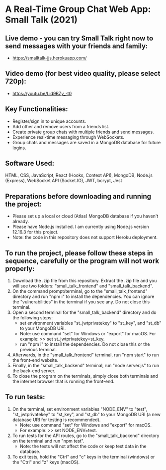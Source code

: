 # A Real-Time Group Chat Web App: Small Talk (2021)

## Live demo - you can try Small Talk right now to send messages with your friends and family:
* https://smalltalk-jjs.herokuapp.com/

## Video demo (for best video quality, please select 720p):
* https://youtu.be/Lid9BZy_-t0

## Key Functionalities:
* Register/sign in to unique accounts.
* Add other and remove users from a friends list.
* Create private group chats with multiple friends and send messages.
* Experience real-time messaging through WebSockets.
* Group chats and messages are saved in a MongoDB database for future logins.

## Software Used: 
HTML, CSS, JavaScript, React (Hooks, Context API), MongoDB, Node.js (Express), WebSocket API (Socket.IO), JWT, bcrypt, Jest

## Preparations before downloading and running the project:
* Please set up a local or cloud (Atlas) MongoDB database if you haven't already.
* Please have Node.js installed. I am currently using Node.js version 12.16.3 for this project.
* Note: the code in this repository does not support Heroku deployment.

## To run the project, please follow these steps in sequence, carefully or the program will not work properly:
1. Download the .zip file from this repository. Extract the .zip file and you will see two folders: "small_talk_frontend" and "small_talk_backend".
2. On the command prompt/terminal, go to the "small_talk_frontend" directory and run "npm i" to install the dependencies. You can ignore the "vulnerabilities" in the terminal if you see any. Do not close this terminal.
3. Open a second terminal for the "small_talk_backend" directory and do the following steps:
   * set environment variables  "st_jwtprivatekey" to "st_key", and "st_db" to your MongoDB URI.
   * Note: use command "set" for Windows or "export" for macOS. For example: >> set st_jwtprivatekey=st_key.
   * run "npm i" to install the dependencies. Do not close this or the previous terminal.
4. Afterwards, in the "small_talk_frontend" terminal, run "npm start" to run the front-end website.
5. Finally, in the "small_talk_backend" terminal, run "node server.js" to run the back-end server.
6. To close the program on the terminals, simply close both terminals and the internet browser that is running the front-end.

## To run tests:
1. On the terminal, set environment variables "NODE_ENV" to "test", "st_jwtprivatekey" to "st_key", and "st_db" to your MongoDB URI (a new database URI for testing is recommended).
   * Note: use command "set" for Windows and "export" for macOS.
   * For example: >> set NODE_ENV=test.
1. To run tests for the API routes, go to the "small_talk_backend" directory on the terminal and run "npm test".
   * Note: the tests will not affect the code or keep test data in the database.
1. To exit tests, hold the "Ctrl" and "c" keys in the terminal (windows) or the "Ctrl" and "z" keys (macOS).
